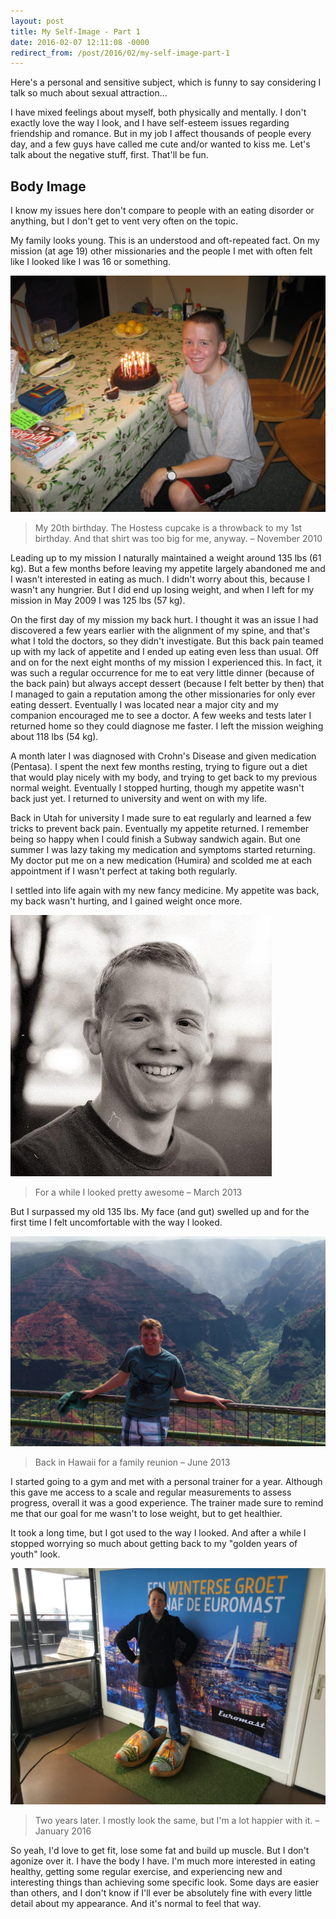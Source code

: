 ```yaml
---
layout: post
title: My Self-Image - Part 1
date: 2016-02-07 12:11:08 -0000
redirect_from: /post/2016/02/my-self-image-part-1
---
```


Here's a personal and sensitive subject, which is funny to say considering I talk so much about sexual attraction...

I have mixed feelings about myself, both physically and mentally. I don't exactly love the way I look, and I have self-esteem issues regarding friendship and romance. But in my job I affect thousands of people every day, and a few guys have called me cute and/or wanted to kiss me. Let's talk about the negative stuff, first. That'll be fun.

## Body Image

I know my issues here don't compare to people with an eating disorder or anything, but I don't get to vent very often on the topic.

My family looks young. This is an understood and oft-repeated fact. On my mission (at age 19) other missionaries and the people I met with often felt like I looked like I was 16 or something.

![](/assets/images/2016/2016-02-07-selflimage-01.jpeg)

> My 20th birthday. The Hostess cupcake is a throwback to my 1st birthday. And that shirt was too big for me, anyway. – November 2010

Leading up to my mission I naturally maintained a weight around 135 lbs (61 kg). But a few months before leaving my appetite largely abandoned me and I wasn't interested in eating as much. I didn't worry about this, because I wasn't any hungrier. But I did end up losing weight, and when I left for my mission in May 2009 I was 125 lbs (57 kg).

On the first day of my mission my back hurt. I thought it was an issue I had discovered a few years earlier with the alignment of my spine, and that's what I told the doctors, so they didn't investigate. But this back pain teamed up with my lack of appetite and I ended up eating even less than usual. Off and on for the next eight months of my mission I experienced this. In fact, it was such a regular occurrence for me to eat very little dinner (because of the back pain) but always accept dessert (because I felt better by then) that I managed to gain a reputation among the other missionaries for only ever eating dessert. Eventually I was located near a major city and my companion encouraged me to see a doctor. A few weeks and tests later I returned home so they could diagnose me faster. I left the mission weighing about 118 lbs (54 kg).

A month later I was diagnosed with Crohn's Disease and given medication (Pentasa). I spent the next few months resting, trying to figure out a diet that would play nicely with my body, and trying to get back to my previous normal weight. Eventually I stopped hurting, though my appetite wasn't back just yet. I returned to university and went on with my life.

Back in Utah for university I made sure to eat regularly and learned a few tricks to prevent back pain. Eventually my appetite returned. I remember being so happy when I could finish a Subway sandwich again. But one summer I was lazy taking my medication and symptoms started returning. My doctor put me on a new medication (Humira) and scolded me at each appointment if I wasn't perfect at taking both regularly.

I settled into life again with my new fancy medicine. My appetite was back, my back wasn't hurting, and I gained weight once more.

![](/assets/images/2016/2016-02-07-selflimage-02.jpeg)

> For a while I looked pretty awesome – March 2013

But I surpassed my old 135 lbs. My face (and gut) swelled up and for the first time I felt uncomfortable with the way I looked.

![](/assets/images/2016/2016-02-07-selflimage-03.jpeg)

> Back in Hawaii for a family reunion – June 2013

I started going to a gym and met with a personal trainer for a year. Although this gave me access to a scale and regular measurements to assess progress, overall it was a good experience. The trainer made sure to remind me that our goal for me wasn't to lose weight, but to get healthier.

It took a long time, but I got used to the way I looked. And after a while I stopped worrying so much about getting back to my "golden years of youth" look.

![](/assets/images/2016/2016-02-07-selflimage-04.jpeg)

> Two years later. I mostly look the same, but I'm a lot happier with it. – January 2016

So yeah, I'd love to get fit, lose some fat and build up muscle. But I don't agonize over it. I have the body I have. I'm much more interested in eating healthy, getting some regular exercise, and experiencing new and interesting things than achieving some specific look. Some days are easier than others, and I don't know if I'll ever be absolutely fine with every little detail about my appearance. And it's normal to feel that way.
